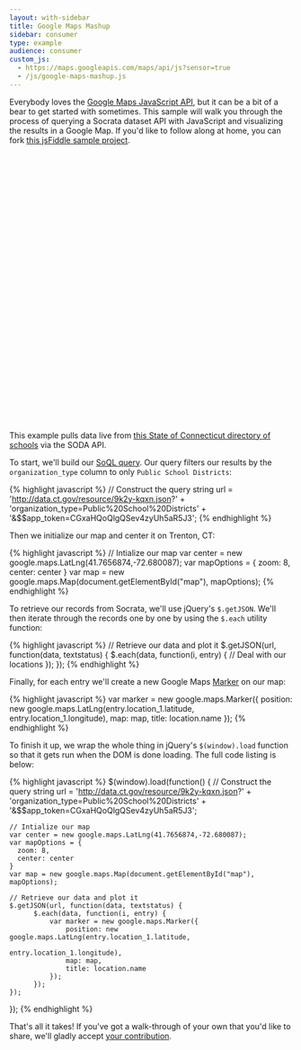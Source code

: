 ```yaml
---
layout: with-sidebar
title: Google Maps Mashup
sidebar: consumer
type: example
audience: consumer
custom_js:
  - https://maps.googleapis.com/maps/api/js?sensor=true
  - /js/google-maps-mashup.js
---
```


Everybody loves the [Google Maps JavaScript API](https://developers.google.com/maps/documentation/javascript/tutorial), but it can be a bit of a bear to get started with sometimes. This sample will walk you through the process of querying a Socrata dataset API with JavaScript and visualizing the results in a Google Map. If you'd like to follow along at home, you can fork [this jsFiddle sample project](http://jsfiddle.net/chrismetcalf/8m2Cs/).

<div id="map" style="height: 480px; width: 640px"><!-- This space intentionally left blank --></div>

This example pulls data live from [this State of Connecticut directory of schools](https://data.ct.gov/Education/Education-Directory/9k2y-kqxn?) via the SODA API.

To start, we'll build our [SoQL query](http://dev.socrata.com/docs/queries.html). Our query filters our results by the `organization_type` column to only `Public School Districts`:

{% highlight javascript %}
// Construct the query string
url = 'http://data.ct.gov/resource/9k2y-kqxn.json?'
      + 'organization_type=Public%20School%20Districts'
      + '&$$app_token=CGxaHQoQlgQSev4zyUh5aR5J3';
{% endhighlight %}

Then we initialize our map and center it on Trenton, CT:

{% highlight javascript %}
// Intialize our map
var center = new google.maps.LatLng(41.7656874,-72.680087);
var mapOptions = {
  zoom: 8,
  center: center
}
var map = new google.maps.Map(document.getElementById("map"), mapOptions);
{% endhighlight %}

To retrieve our records from Socrata, we'll use jQuery's `$.getJSON`. We'll then iterate through the records one by one by using the `$.each` utility function:

{% highlight javascript %}
// Retrieve our data and plot it
$.getJSON(url, function(data, textstatus) {
      $.each(data, function(i, entry) {
        // Deal with our locations
      });
});
{% endhighlight %}

Finally, for each entry we'll create a new Google Maps [Marker](https://developers.google.com/maps/documentation/javascript/markers) on our map:

{% highlight javascript %}
var marker = new google.maps.Marker({
    position: new google.maps.LatLng(entry.location_1.latitude, 
                                     entry.location_1.longitude),
    map: map,
    title: location.name
});
{% endhighlight %}

To finish it up, we wrap the whole thing in jQuery's `$(window).load` function so that it gets run when the DOM is done loading. The full code listing is below:

{% highlight javascript %}
$(window).load(function() {
    // Construct the query string
    url = 'http://data.ct.gov/resource/9k2y-kqxn.json?'
          + 'organization_type=Public%20School%20Districts'
          + '&$$app_token=CGxaHQoQlgQSev4zyUh5aR5J3';
    
    // Intialize our map
    var center = new google.maps.LatLng(41.7656874,-72.680087);
    var mapOptions = {
      zoom: 8,
      center: center
    }
    var map = new google.maps.Map(document.getElementById("map"), mapOptions);
    
    // Retrieve our data and plot it
    $.getJSON(url, function(data, textstatus) {
          $.each(data, function(i, entry) {
              var marker = new google.maps.Marker({
                  position: new google.maps.LatLng(entry.location_1.latitude, 
                                                   entry.location_1.longitude),
                  map: map,
                  title: location.name
              });
          });
    });
});
{% endhighlight %}

That's all it takes! If you've got a walk-through of your own that you'd like to share, we'll gladly accept [your contribution](/contributing.html).

